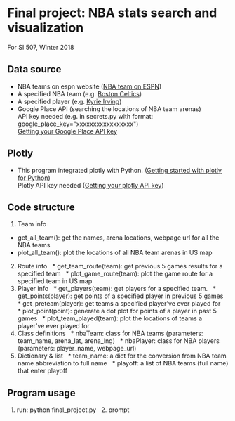 # Final project: NBA stats search and visualization

For SI 507, Winter 2018

## Data source
 * NBA teams on espn website ([NBA team on ESPN](http://www.espn.com/nba/teams)) 
 * A specified NBA team (e.g. [Boston Celtics](http://www.espn.com/nba/team/stats/_/name/bos/boston-celtics)) 
 * A specified player (e.g. [Kyrie Irving](http://www.espn.com/nba/player/stats/_/id/6442/kyrie-irving))
 * Google Place API (searching the locations of NBA team arenas)
   <br>API key needed (e.g. in secrets.py with format: google_place_key="xxxxxxxxxxxxxxxxx")</br>
   [Getting your Google Place API key](https://developers.google.com/places/web-service/get-api-key)

## Plotly
 * This program integrated plotly with Python. ([Getting started with plotly for Python](https://plot.ly/python/getting-started/))
   <br>Plotly API key needed ([Getting your plotly API key](https://plot.ly/api/))
   
## Code structure
1. Team info
 * get_all_team(): get the names, arena locations, webpage url for all the NBA teams
 * plot_all_team(): plot the locations of all NBA team arenas in US map
2. Route info
   * get_team_route(team): get previous 5 games results for a specified team
   * plot_game_route(team): plot the game route for a specified team in US map 
3. Player info
   * get_players(team): get players for a specified team.
   * get_points(player): get points of a specified player in previous 5 games
   * get_preteam(player): get teams a specified player've ever played for
   * plot_point(point): generate a dot plot for points of a player in past 5 games
   * plot_team_played(team): plot the locations of teams a player've ever played for
4. Class definitions
   * nbaTeam: class for NBA teams (parameters: team_name, arena_lat, arena_lng)
   * nbaPlayer: class for NBA players (parameters: player_name, webpage_url)
5. Dictionary & list
   * team_name: a dict for the conversion from NBA team name abbreviation to full name
   * playoff: a list of NBA teams (full name) that enter playoff

## Program usage
   1. run: python final_project.py
   2. prompt 
